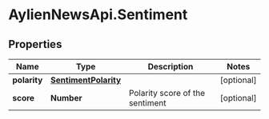 # AylienNewsApi.Sentiment

## Properties

Name | Type | Description | Notes
------------ | ------------- | ------------- | -------------
**polarity** | [**SentimentPolarity**](SentimentPolarity.md) |  | [optional] 
**score** | **Number** | Polarity score of the sentiment | [optional] 


